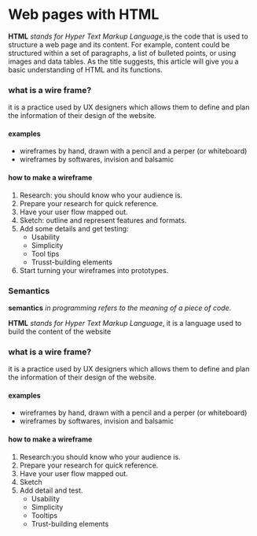 # Web pages with HTML

**HTML** *stands for Hyper Text Markup Language*,is the code that is used to structure a web page and its content. For example, content could be structured within a set of paragraphs, a list of bulleted points, or using images and data tables. As the title suggests, this article will give you a basic understanding of HTML and its functions.

### **what is a wire frame?**
it is a practice used by UX designers which allows them to define and plan the information of their design of the website.

#### **examples**
* wireframes by hand, drawn with a pencil and a perper (or whiteboard)
* wireframes by softwares, invision and balsamic

#### **how to make a wireframe**
1. Research: you should know who your audience is.
2. Prepare your research for quick reference.
3. Have your user flow mapped out.
4. Sketch: outline and represent features and formats.
5. Add some details and get testing:
   * Usability
   * Simplicity
   * Tool tips
   * Trusst-building elements
6. Start turning your wireframes into prototypes.

### **Semantics**
**semantics** *in programming refers to the meaning of a piece of code*.

**HTML** *stands for Hyper Text Markup Language*, it is a language used to build the content of the website

### **what is a wire frame?**
it is a practice used by UX designers which allows them to define and plan the information of their design of the website.
#### **examples**
* wireframes by hand, drawn with a pencil and a perper (or whiteboard)
* wireframes by softwares, invision and balsamic
#### **how to make a wireframe**
1. Research:you should know who your audience is.
2. Prepare your research for quick reference.
3. Have your user flow mapped out.
4. Sketch
5. Add detail and test.
   * Usability
   * Simplicity
   * Tooltips
   * Trust-building elements
